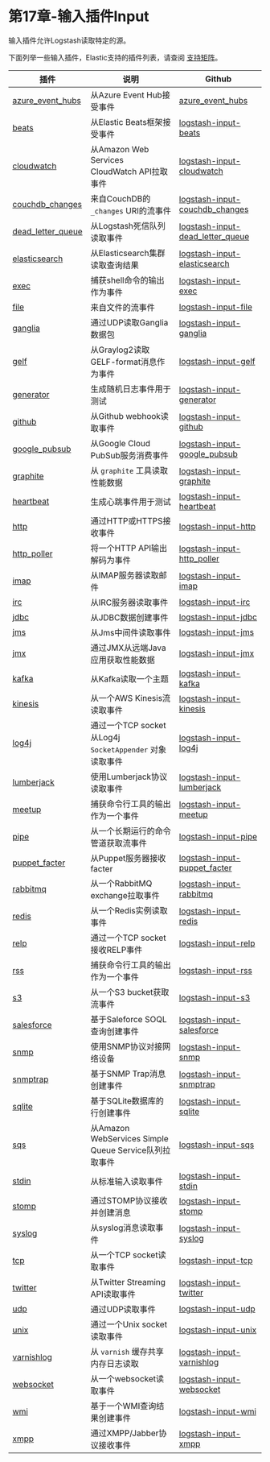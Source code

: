 # 第17章-输入插件Input

输入插件允许Logstash读取特定的源。

下面列举一些输入插件，Elastic支持的插件列表，请查阅 [支持矩阵](https://www.elastic.co/cn/support/matrix)。

| 插件                                                         | 说明                                                    | Github                                                       |
| ------------------------------------------------------------ | ------------------------------------------------------- | ------------------------------------------------------------ |
| [azure_event_hubs](../17-Input-plugins/azure_event_hubs.md)  | 从Azure Event Hub接受事件                               | [azure_event_hubs](https://github.com/logstash-plugins/azure_event_hubs) |
| [beats](../17-Input-plugins/beats.md)                        | 从Elastic Beats框架接受事件                             | [logstash-input-beats](https://github.com/logstash-plugins/logstash-input-beats) |
| [cloudwatch](../17-Input-plugins/cloudwatch.md)              | 从Amazon Web Services CloudWatch API拉取事件            | [logstash-input-cloudwatch](https://github.com/logstash-plugins/logstash-input-cloudwatch) |
| [couchdb_changes](../17-Input-plugins/couchdb_changes.md)    | 来自CouchDB的 `_changes` URI的流事件                    | [logstash-input-couchdb_changes](https://github.com/logstash-plugins/logstash-input-couchdb_changes) |
| [dead_letter_queue](../17-Input-plugins/dead_letter_queue.md) | 从Logstash死信队列读取事件                              | [logstash-input-dead_letter_queue](https://github.com/logstash-plugins/logstash-input-dead_letter_queue) |
| [elasticsearch](../17-Input-plugins/elasticsearch.md)        | 从Elasticsearch集群读取查询结果                         | [logstash-input-elasticsearch](https://github.com/logstash-plugins/logstash-input-elasticsearch) |
| [exec](../17-Input-plugins/exec.md)                          | 捕获shell命令的输出作为事件                             | [logstash-input-exec](https://github.com/logstash-plugins/logstash-input-exec) |
| [file](../17-Input-plugins/file.md)                          | 来自文件的流事件                                        | [logstash-input-file](https://github.com/logstash-plugins/logstash-input-file) |
| [ganglia](../17-Input-plugins/ganglia.md)                    | 通过UDP读取Ganglia数据包                                | [logstash-input-ganglia](https://github.com/logstash-plugins/logstash-input-ganglia) |
| [gelf](../17-Input-plugins/gelf.md)                          | 从Graylog2读取GELF-format消息作为事件                   | [logstash-input-gelf](https://github.com/logstash-plugins/logstash-input-gelf) |
| [generator](../17-Input-plugins/generator.md)                | 生成随机日志事件用于测试                                | [logstash-input-generator](https://github.com/logstash-plugins/logstash-input-generator) |
| [github](../17-Input-plugins/github.md)                      | 从Github webhook读取事件                                | [logstash-input-github](https://github.com/logstash-plugins/logstash-input-github) |
| [google_pubsub](../17-Input-plugins/google_pubsub.md)        | 从Google Cloud PubSub服务消费事件                       | [logstash-input-google_pubsub](https://github.com/logstash-plugins/logstash-input-google_pubsub) |
| [graphite](../17-Input-plugins/graphite.md)                  | 从 `graphite` 工具读取性能数据                          | [logstash-input-graphite](https://github.com/logstash-plugins/logstash-input-graphite) |
| [heartbeat](../17-Input-plugins/heartbeat.md)                | 生成心跳事件用于测试                                    | [logstash-input-heartbeat](https://github.com/logstash-plugins/logstash-input-heartbeat) |
| [http](../17-Input-plugins/http.md)                          | 通过HTTP或HTTPS接收事件                                 | [logstash-input-http](https://github.com/logstash-plugins/logstash-input-http) |
| [http_poller](../17-Input-plugins/http_poller.md)            | 将一个HTTP API输出解码为事件                            | [logstash-input-http_poller](https://github.com/logstash-plugins/logstash-input-http_poller) |
| [imap](../17-Input-plugins/imap.md)                          | 从IMAP服务器读取邮件                                    | [logstash-input-imap](https://github.com/logstash-plugins/logstash-input-imap) |
| [irc](../17-Input-plugins/irc.md)                            | 从IRC服务器读取事件                                     | [logstash-input-irc](https://github.com/logstash-plugins/logstash-input-irc) |
| [jdbc](../17-Input-plugins/jdbc.md)                          | 从JDBC数据创建事件                                      | [logstash-input-jdbc](https://github.com/logstash-plugins/logstash-input-jdbc) |
| [jms](../17-Input-plugins/jms.md)                            | 从Jms中间件读取事件                                     | [logstash-input-jms](https://github.com/logstash-plugins/logstash-input-jms) |
| [jmx](../17-Input-plugins/jmx.md)                            | 通过JMX从远端Java应用获取性能数据                       | [logstash-input-jmx](https://github.com/logstash-plugins/logstash-input-jmx) |
| [kafka](../17-Input-plugins/kafka.md)                        | 从Kafka读取一个主题                                     | [logstash-input-kafka](https://github.com/logstash-plugins/logstash-input-kafka) |
| [kinesis](../17-Input-plugins/kinesis.md)                    | 从一个AWS Kinesis流读取事件                             | [logstash-input-kinesis](https://github.com/logstash-plugins/logstash-input-kinesis) |
| [log4j](../17-Input-plugins/log4j.md)                        | 通过一个TCP socket从Log4j `SocketAppender` 对象读取事件 | [logstash-input-log4j](https://github.com/logstash-plugins/logstash-input-log4j) |
| [lumberjack](../17-Input-plugins/lumberjack.md)              | 使用Lumberjack协议读取事件                              | [logstash-input-lumberjack](https://github.com/logstash-plugins/logstash-input-lumberjack) |
| [meetup](../17-Input-plugins/meetup.md)                      | 捕获命令行工具的输出作为一个事件                        | [logstash-input-meetup](https://github.com/logstash-plugins/logstash-input-meetup) |
| [pipe](../17-Input-plugins/pipe.md)                          | 从一个长期运行的命令管道获取流事件                      | [logstash-input-pipe](https://github.com/logstash-plugins/logstash-input-pipe) |
| [puppet_facter](../17-Input-plugins/puppet_facter.md)        | 从Puppet服务器接收facter                                | [logstash-input-puppet_facter](https://github.com/logstash-plugins/logstash-input-puppet_facter) |
| [rabbitmq](../17-Input-plugins/rabbitmq.md)                  | 从一个RabbitMQ exchange拉取事件                         | [logstash-input-rabbitmq](https://github.com/logstash-plugins/logstash-input-rabbitmq) |
| [redis](../17-Input-plugins/redis.md)                        | 从一个Redis实例读取事件                                 | [logstash-input-redis](https://github.com/logstash-plugins/logstash-input-redis) |
| [relp](../17-Input-plugins/relp.md)                          | 通过一个TCP socket接收RELP事件                          | [logstash-input-relp](https://github.com/logstash-plugins/logstash-input-relp) |
| [rss](../17-Input-plugins/rss.md)                            | 捕获命令行工具的输出作为一个事件                        | [logstash-input-rss](https://github.com/logstash-plugins/logstash-input-rss) |
| [s3](../17-Input-plugins/s3.md)                              | 从一个S3 bucket获取流事件                               | [logstash-input-s3](https://github.com/logstash-plugins/logstash-input-s3) |
| [salesforce](../17-Input-plugins/salesforce.md)              | 基于Saleforce SOQL查询创建事件                          | [logstash-input-salesforce](https://github.com/logstash-plugins/logstash-input-salesforce) |
| [snmp](../17-Input-plugins/snmp.md)                          | 使用SNMP协议对接网络设备                                | [logstash-input-snmp](https://github.com/logstash-plugins/logstash-input-snmp) |
| [snmptrap](../17-Input-plugins/snmptrap.md)                  | 基于SNMP Trap消息创建事件                               | [logstash-input-snmptrap](https://github.com/logstash-plugins/logstash-input-snmptrap) |
| [sqlite](../17-Input-plugins/sqlite.md)                      | 基于SQLite数据库的行创建事件                            | [logstash-input-sqlite](https://github.com/logstash-plugins/logstash-input-sqlite) |
| [sqs](../17-Input-plugins/sqs.md)                            | 从Amazon WebServices Simple Queue Service队列拉取事件   | [logstash-input-sqs](https://github.com/logstash-plugins/logstash-input-sqs) |
| [stdin](../17-Input-plugins/stdin.md)                        | 从标准输入读取事件                                      | [logstash-input-stdin](https://github.com/logstash-plugins/logstash-input-stdin) |
| [stomp](../17-Input-plugins/stomp.md)                        | 通过STOMP协议接收并创建消息                             | [logstash-input-stomp](https://github.com/logstash-plugins/logstash-input-stomp) |
| [syslog](../17-Input-plugins/syslog.md)                      | 从syslog消息读取事件                                    | [logstash-input-syslog](https://github.com/logstash-plugins/logstash-input-syslog) |
| [tcp](../17-Input-plugins/tcp.md)                            | 从一个TCP socket读取事件                                | [logstash-input-tcp](https://github.com/logstash-plugins/logstash-input-tcp) |
| [twitter](../17-Input-plugins/twitter.md)                    | 从Twitter Streaming API读取事件                         | [logstash-input-twitter](https://github.com/logstash-plugins/logstash-input-twitter) |
| [udp](../17-Input-plugins/udp.md)                            | 通过UDP读取事件                                         | [logstash-input-udp](https://github.com/logstash-plugins/logstash-input-udp) |
| [unix](../17-Input-plugins/unix.md)                          | 通过一个Unix socket读取事件                             | [logstash-input-unix](https://github.com/logstash-plugins/logstash-input-unix) |
| [varnishlog](../17-Input-plugins/varnishlog.md)              | 从 `varnish` 缓存共享内存日志读取                       | [logstash-input-varnishlog](https://github.com/logstash-plugins/logstash-input-varnishlog) |
| [websocket](../17-Input-plugins/websocket.md)                | 从一个websocket读取事件                                 | [logstash-input-websocket](https://github.com/logstash-plugins/logstash-input-websocket) |
| [wmi](../17-Input-plugins/wmi.md)                            | 基于一个WMI查询结果创建事件                             | [logstash-input-wmi](https://github.com/logstash-plugins/logstash-input-wmi) |
| [xmpp](../17-Input-plugins/xmpp.md)                          | 通过XMPP/Jabber协议接收事件                             | [logstash-input-xmpp](https://github.com/logstash-plugins/logstash-input-xmpp) |

